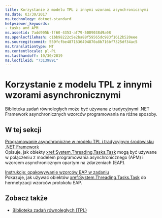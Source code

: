 ```yaml
---
title: Korzystanie z modelu TPL z innymi wzorami asynchronicznymi
ms.date: 03/30/2017
ms.technology: dotnet-standard
helpviewer_keywords:
- tasks and APM
ms.assetid: 7add905b-ff60-4353-af79-5089038d9a08
ms.openlocfilehash: c1bb98222c5e2ba88f59565dc983f1612b520eee
ms.sourcegitcommit: 559fcfbe4871636494870a8b716bf7325df34ac5
ms.translationtype: MT
ms.contentlocale: pl-PL
ms.lasthandoff: 10/30/2019
ms.locfileid: "73139891"
---
```

# <a name="using-tpl-with-other-asynchronous-patterns"></a>Korzystanie z modelu TPL z innymi wzorami asynchronicznymi
Biblioteka zadań równoległych może być używana z tradycyjnymi .NET Framework asynchronicznych wzorców programowania na różne sposoby.  
  
## <a name="in-this-section"></a>W tej sekcji  
 [Programowanie asynchroniczne w modelu TPL i tradycyjnym środowisku .NET Framework](../../../docs/standard/parallel-programming/tpl-and-traditional-async-programming.md)  
 Opisuje, jak obiekty <xref:System.Threading.Tasks.Task> mogą być używane w połączeniu z modelem programowania asynchronicznego (APM) i wzorcem asynchronicznym opartym na zdarzeniach (EAP).  
  
 [Instrukcje: opakowywanie wzorców EAP w zadaniu](../../../docs/standard/parallel-programming/how-to-wrap-eap-patterns-in-a-task.md)  
 Pokazuje, jak używać obiektów <xref:System.Threading.Tasks.Task> do hermetyzacji wzorców protokołu EAP.  
  
## <a name="see-also"></a>Zobacz także

- [Biblioteka zadań równoległych (TPL)](../../../docs/standard/parallel-programming/task-parallel-library-tpl.md)
